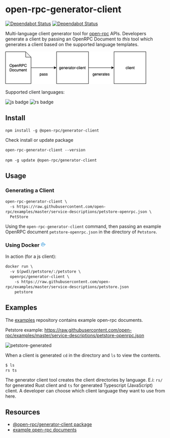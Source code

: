 # open-rpc-generator-client

[![Dependabot Status](https://api.dependabot.com/badges/status?host=github&repo=open-rpc/generator-client)](https://dependabot.com) [![Dependabot Status](https://img.shields.io/badge/chat-on%20discord-7289da.svg)](https://discord.gg/Tf55C7d)

Multi-language client generator tool for [open-rpc](https://github.com/open-rpc/spec) APIs. Developers generate a client by passing an OpenRPC Document to _this_ tool which generates a client based on the supported language templates.

![overview diagram](https://github.com/open-rpc/design/blob/master/diagrams/generator-client/open-rpc-diagrams.png?raw=true)

Supported client languages:

![js badge](https://img.shields.io/badge/js-javascript-yellow.svg) ![rs badge](https://img.shields.io/badge/rs-rust-brown.svg)

## Install

```shell
npm install -g @open-rpc/generator-client
```

Check install or update package

```shell
open-rpc-generator-client --version

npm -g update @open-rpc/generator-client
```

## Usage

### Generating a Client

```shell
open-rpc-generator-client \
  -s https://raw.githubusercontent.com/open-rpc/examples/master/service-descriptions/petstore-openrpc.json \
  PetStore
```

Using the `open-rpc-generator-client` command, then passing an example OpenRPC document `petstore-openrpc.json` in the directory of `Petstore`.

### Using Docker ![docker-icon](https://github.com/open-rpc/design/blob/master/png/docker-icon-16x.png?raw=true)

In action (for a js client):

```shell
docker run \
  -v $(pwd)/petstore/:/petstore \
  openrpc/generator-client \
    -s https://raw.githubusercontent.com/open-rpc/examples/master/service-descriptions/petstore.json
    petstore
```

## Examples

The [examples](https://github.com/open-rpc/examples/tree/master/service-descriptions) repository contains example open-rpc documents.

Petstore example: https://raw.githubusercontent.com/open-rpc/examples/master/service-descriptions/petstore-openrpc.json

![petstore-generated](https://github.com/stevanlohja/design/blob/master/videos-gifs/generator-client/001-generate-client-demo/001-generate-client-demo.gif?raw=true)

When a client is generated `cd` in the directory and `ls` to view the contents.

```shell
$ ls
rs ts
```

The generator client tool creates the client directories by language. E.i: `rs/` for generated Rust client and `ts` for generated Typescript (JavaScript) client. A developer can choose which client language they want to use from here.

## Resources

- [@open-rpc/generator-client package](https://www.npmjs.com/package/@open-rpc/generator-client)
- [example open-rpc documents](https://github.com/open-rpc/examples/tree/master/service-descriptions)